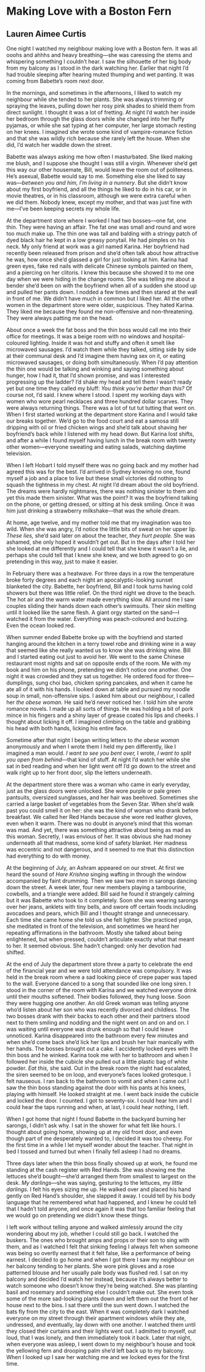 # Making Love with a Boston Fern
## Lauren Aimee Curtis

One night I watched my neighbour making love with a Boston fern. It was all ooohs and ahhhs and heavy breathing––she was caressing the stems and whispering something I couldn’t hear. I saw the silhouette of her big body from my balcony as I stood in the dark watching her. Earlier that night I’d had trouble sleeping after hearing muted thumping and wet panting. It was coming from Babette’s room next door.

In the mornings, and sometimes in the afternoons, I liked to watch my neighbour while she tended to her plants. She was always trimming or spraying the leaves, pulling down her rosy pink shades to shield them from direct sunlight. I thought it was a lot of fretting. At night I’d watch her inside her bedroom through the glass doors while she changed into her fluffy pyjamas, or while she sat typing at her computer, her large stomach resting on her knees. I imagined she wrote some kind of vampire-romance fiction and that she was wildly rich because she rarely left the house. When she did, I’d watch her waddle down the street.

Babette was always asking me how often I masturbated. She liked making me blush, and I suppose she thought I was still a virgin. Whenever she’d get this way our other housemate, Bill, would leave the room out of politeness. He’s asexual, Babette would say to me. Something else she liked to say was––*between you and him, I’m living in a nunnery*. But she didn’t know about my first boyfriend, and all the things he liked to do in his car, or in movie theatres, or in his classroom, although we were extra careful when we did them. Nobody knew, except my mother, and that was just fine with me––I’ve been keeping secrets my whole life.

At the department store where I worked I had two bosses––one fat, one thin. They were having an affair. The fat one was small and round and wore too much make up. The thin one was tall and balding with a stringy patch of dyed black hair he kept in a low greasy ponytail. He had pimples on his neck. My only friend at work was a girl named Karina. Her boyfriend had recently been released from prison and she’d often talk about how attractive he was, how once she’d glassed a girl for just looking at him. Karina had green eyes, fake red nails with delicate Chinese symbols painted on them, and a piercing on her clitoris. I knew this because she showed it to me one day when we were hiding in the change rooms. She was telling me about a bender she’d been on with the boyfriend when all of a sudden she stood up and pulled her pants down. I nodded a few times and then stared at the wall in front of me. We didn’t have much in common but I liked her. All the other women in the department store were older, suspicious. They hated Karina. They liked me because they found me non-offensive and non-threatening. They were always patting me on the head.

About once a week the fat boss and the thin boss would call me into their office for meetings. It was a beige room with no windows and hospital-coloured lighting. Inside it was hot and stuffy and often it smelt like microwaved sausages. I’d watch them while they talked, sitting side by side at their communal desk and I’d imagine them having sex on it, or eating microwaved sausages, or doing both simultaneously. When I’d pay attention the thin one would be talking and winking and saying something about hunger, how I had it, that I’d shown promise, and was I interested progressing up the ladder? I’d shake my head and tell them I wasn’t ready yet but one time they called my bluff: *You think you’re better than this?* Of course not, I’d said. I knew where I stood. I spent my working days with women who wore pearl necklaces and three hundred dollar scarves. They were always returning things. There was a lot of tut tut tutting that went on. When I first started working at the department store Karina and I would take our breaks together. We’d go to the food court and eat a samosa still dripping with oil or fried chicken wings and she’d talk about shaving her boyfriend’s back while I listened with my head down. But Karina lost shifts, and after a while I found myself having lunch in the break room with twenty other women––everyone sweating and eating salads, watching daytime television.

<p class="divider"></p>

When I left Hobart I told myself there was no going back and my mother had agreed this was for the best. I’d arrived in Sydney knowing no one, found myself a job and a place to live but these small victories did nothing to squash the tightness in my chest. At night I’d dream about the old boyfriend. The dreams were hardly nightmares, there was nothing sinister to them and yet this made them sinister. What was the point? It was the boyfriend talking on the phone, or getting dressed, or sitting at his desk smiling. Once it was him just drinking a strawberry milkshake––that was the whole dream.

At home, age twelve, and my mother told me that my imagination was too wild. When she was angry, I’d notice the little bits of sweat on her upper lip. *These lies,* she’d said later on about the teacher, *they hurt people.* She was ashamed, she only hoped it wouldn’t get out. But in the days after I told her she looked at me differently and I could tell that she knew it wasn’t a lie, and perhaps she could tell that I knew she knew, and we both agreed to go on pretending in this way, just to make it easier.

<p class="divider"></p>

In February there was a heatwave. For three days in a row the temperature broke forty degrees and each night an apocalyptic-looking sunset blanketed the city. Babette, her boyfriend, Bill and I took turns having cold showers but there was little relief. On the third night we drove to the beach. The hot air and the warm water made everything slow. All around me I saw couples sliding their hands down each other’s swimsuits. Their skin melting until it looked like the same flesh. A giant orgy started on the sand––I watched it from the water. Everything was peach-coloured and buzzing. Even the ocean looked red.

When summer ended Babette broke up with the boyfriend and started hanging around the kitchen in a terry towel robe and drinking wine in a way that seemed like she really wanted us to know she was drinking wine. Bill and I started eating out just to avoid her. We went to the same Chinese restaurant most nights and sat on opposite ends of the room. Me with my book and him on his phone, pretending we didn’t notice one another. One night it was crowded and they sat us together. He ordered food for three––dumplings, sung choi bao, chicken spring pancakes, and when it came he ate all of it with his hands. I looked down at table and pursued my noodle soup in small, non-offensive sips. I asked him about our neighbour, I called her *the obese woman.* He said he’d never noticed her. I told him she wrote romance novels. I made up all sorts of things. He was holding a bit of pork mince in his fingers and a shiny layer of grease coated his lips and cheeks. I thought about licking it off. I imagined climbing on the table and grabbing his head with both hands, licking his entire face.

Sometime after that night I began writing letters to *the obese woman* anonymously and when I wrote them I held my pen differently, like I imagined a man would. *I want to see you bent over,* I wrote, *I want to split you open from behind*––that kind of stuff. At night I’d watch her while she sat in bed reading and when her light went off I’d go down to the street and walk right up to her front door, slip the letters underneath.

At the department store there was a woman who came in early everyday, just as the glass doors were unlocked. She wore purple or pale green pantsuits, oversized sunglasses, and her hair was beehived. Sometimes she carried a large basket of vegetables from the Seven Star. When she’d walk past you could smell it on her: she was the kind of woman who drank before breakfast. We called her Red Hands because she wore red leather gloves, even when it warm. There was no doubt in anyone’s mind that this woman was mad. And yet, there was something attractive about being as mad as this woman. Secretly, I was envious of her. It was obvious she had money underneath all that madness, some kind of safety blanket. Her madness was eccentric and not dangerous, and it seemed to me that this distinction had everything to do with money.

At the beginning of July, an Ashram appeared on our street. At first we heard the sound of *Hare Krishna* singing wafting in through the window accompanied by faint drumming. Then we saw two men in sarongs dancing down the street. A week later, four new members playing a tambourine, cowbells, and a triangle were added. Bill said he found it strangely calming but it was Babette who took to it completely. Soon she was wearing sarongs over her jeans, anklets with tiny bells, and swore off certain foods including avocadoes and pears, which Bill and I thought strange and unnecessary. Each time she came home she told us she felt lighter. She practiced yoga, she meditated in front of the television, and sometimes we heard her repeating affirmations in the bathroom. Mostly she talked about being enlightened, but when pressed, couldn’t articulate exactly what that meant to her. It seemed obvious. She hadn’t changed: only her devotion had shifted.

At the end of July the department store threw a party to celebrate the end of the financial year and we were told attendance was compulsory. It was held in the break room where a sad looking piece of crepe paper was taped to the wall. Everyone danced to a song that sounded like one long siren. I stood in the corner of the room with Karina and we watched everyone drink until their mouths softened. Their bodies followed, they hung loose. Soon they were hugging one another. An old Greek woman was telling anyone who’d listen about her son who was recently divorced and childless. The two bosses drank with their backs to each other and their partners stood next to them smiling and nodding and the night went on and on and on. I was waiting until everyone was drunk enough so that I could leave unnoticed. Karina disappeared into the bathroom every few minutes and when she’d come back she’d lick her lips and brush her hair manically with her hands. The bosses brought out a cake. I accidently locked eyes with the thin boss and he winked. Karina took me with her to bathroom and when I followed her inside the cubicle she pulled out a little plastic bag of white powder. *Eat this,* she said. Out in the break room the night had escalated, the siren seemed to be on loop, and everyone’s faces looked grotesque. I felt nauseous. I ran back to the bathroom to vomit and when I came out I saw the thin boss standing against the door with his pants at his knees, playing with himself. He looked straight at me. I went back inside the cubicle and locked the door. I counted. I got to seventy-six. I could hear him and I could hear the taps running and when, at last, I could hear nothing, I left.

When I got home that night I found Babette in the backyard burning her sarongs, I didn’t ask why. I sat in the shower for what felt like hours. I thought about going home, showing up at my old front door, and even though part of me desperately wanted to, I decided it was too cheesy. For the first time in a while I let myself wonder about the teacher. That night in bed I tossed and turned but when I finally fell asleep I had no dreams.

Three days later when the thin boss finally showed up at work, he found me standing at the cash register with Red Hands. She was showing me the lettuces she’d bought––she’d arranged them from smallest to largest on the desk. *My darlings*––she was saying, gesturing to the lettuces, *my little darlings.* I felt his eyes sizing me up. He walked over and placed his hand gently on Red Hand’s shoulder, she slapped it away. I could tell by his body language that he remembered what had happened, and I knew he could tell that I hadn’t told anyone, and once again it was that too familiar feeling that we would go on pretending we didn’t know these things.

I left work without telling anyone and walked aimlessly around the city wondering about my job, whether I could still go back. I watched the buskers. The ones who brought amps and props or their son to sing with them, and as I watched I felt that sinking feeling I always felt when someone was being so overtly earnest that it felt false, like a performance of being earnest. I decided to go home and when I got there I saw my neighbour on her balcony tending to her plants. She wore pink gloves and a rose patterned blouse and her usually pale body was flushed red. I sat on my balcony and decided I’d watch her instead, because it’s always better to watch someone who doesn’t know they’re being watched. She was planting basil and rosemary and something else I couldn’t make out. She even took some of the more sad-looking plants down and left them out the front of her house next to the bins. I sat there until the sun went down. I watched the bats fly from the city to the east. When it was completely dark I watched everyone on my street through their apartment windows while they ate, undressed, and eventually, lay down with one another. I watched them until they closed their curtains and their lights went out. I admitted to myself, out loud, that I was lonely, and then immediately took it back. Later that night, when everyone was asleep, I went down to my neighbour’s house and took the yellowing fern and drooping palm she’d left back up to my balcony. When I looked up I saw her watching me and we locked eyes for the first time.